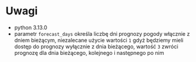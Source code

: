 # Uwagi
- python 3.13.0
- parametr `forecast_days` określa liczbę dni prognozy pogody włącznie z dniem bieżącym, niezalecane użycie wartości `1` gdyż będziemy mieli dostęp do prognozy wyłącznie z dnia bieżącego, wartość `3` zwróci prognozę dla dnia bieżącego, kolejnego i następnego po nim